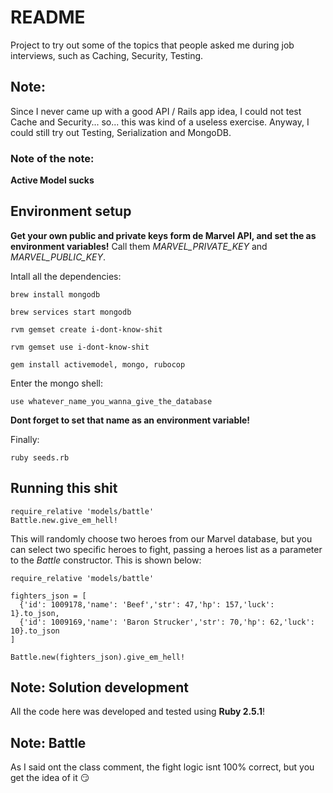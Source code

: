 # README

Project to try out some of the topics that people asked me during job interviews, such as Caching, Security, Testing.

## Note:

Since I never came up with a good API / Rails app idea, I could not test Cache and Security... so... this was kind of a useless exercise. Anyway, I could still try out Testing, Serialization and MongoDB.

### Note of the note:

**Active Model sucks**


## Environment setup

**Get your own public and private keys form de Marvel API, and set the as environment variables!** Call them _MARVEL_PRIVATE_KEY_ and _MARVEL_PUBLIC_KEY_.

Intall all the dependencies:

	brew install mongodb

	brew services start mongodb

	rvm gemset create i-dont-know-shit

	rvm gemset use i-dont-know-shit

	gem install activemodel, mongo, rubocop

Enter the mongo shell:
	
	use whatever_name_you_wanna_give_the_database

**Dont forget to set that name as an environment variable!**

Finally:

	ruby seeds.rb

## Running this shit

	require_relative 'models/battle'
	Battle.new.give_em_hell!

This will randomly choose two heroes from our Marvel database, but you can select two specific heroes to fight, passing a heroes list as a parameter to the _Battle_ constructor. This is shown below:

	require_relative 'models/battle'

    fighters_json = [
      {'id': 1009178,'name': 'Beef','str': 47,'hp': 157,'luck': 1}.to_json,
      {'id': 1009169,'name': 'Baron Strucker','str': 70,'hp': 62,'luck': 10}.to_json
    ]

    Battle.new(fighters_json).give_em_hell!

## Note: Solution development

All the code here was developed and tested using **Ruby 2.5.1**!

## Note: Battle

As I said ont the class comment, the fight logic isnt 100% correct, but you get the idea of it :smirk:
